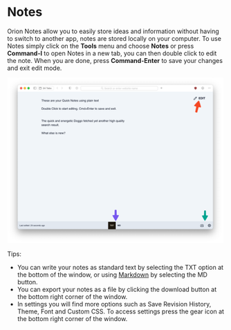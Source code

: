 # Notes

Orion Notes allow you to easily store ideas and information without having to switch to another app, notes are stored locally on your computer. To use Notes simply click on the **Tools** menu and choose **Notes** or press **Command-I** to open Notes in a new tab, you can then double click to edit the note. When you are done, press **Command-Enter** to save your changes and exit edit mode.

<img src="./media/macos_notes.png" width="500" alt="Using Orion Notes"><br />

Tips:
- You can write your notes as standard text by selecting the TXT option at the bottom of the window, or using [Markdown](https://www.markdownguide.org) by selecting the MD button.
- You can export your notes as a file by clicking the download button at the bottom right corner of the window.
- In settings you will find more options such as Save Revision History, Theme, Font and Custom CSS. To access settings press the gear icon at the bottom right corner of the window.
